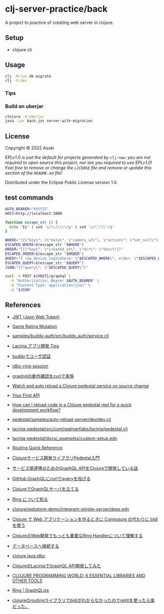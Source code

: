 # clj-server-practice/back

A project to practice of creating web server in clojure.

## Setup

- clojure cli

## Usage

```sh
clj -M:run db migrate
clj -X:dev
```

### Tips


### Build an uberjar

```sh
clojure -X:uberjar
java -jar back.jar server-with-migration
```

## License

Copyright © 2022 Asuki

_EPLv1.0 is just the default for projects generated by `clj-new`: you are not_
_required to open source this project, nor are you required to use EPLv1.0!_
_Feel free to remove or change the `LICENSE` file and remove or update this_
_section of the `README.md` file!_

Distributed under the Eclipse Public License version 1.0.

## test commands

```sh
AUTH_BEARER="XXYYZZ"
HOST=http://localhost:3000

function escape_str () {
  echo "$1" | sed 's/\\/\\\\/g' | sed 's/\"/\\"/g'
}

WHERE="[{\"key\": [\"data\", \"camera_id\"], \"action\": \"not_null\"}]"
ESCAPED_WHERE=$(escape_str "$WHERE")
ORDER="[{\"key\": \"created_at\", \"dir\": \"desc\"}]"
ESCAPED_ORDER=$(escape_str "$ORDER")
QUERY="{ raw_device_logs(where: \"$ESCAPED_WHERE\", order: \"$ESCAPED_ORDER\") { total list { id created_at data } } } }"
ESCAPED_QUERY=$(escape_str "$QUERY")
JSON="{\"query\": \"$ESCAPED_QUERY\"}"

curl -X POST ${HOST}/graphql \
  -H "Authorization: Bearer $AUTH_BEARER" \
  -H "Content-Type: application/json" \
  -d "$JSON"
```

## References

- [JWT (Json Web Token)](https://funcool.github.io/buddy-sign/latest/01-jwt.html)
- [Game Rating Mutation](https://lacinia.readthedocs.io/en/latest/tutorial/rating-mutation.html)
- [samples/buddy-auth/src/buddy_auth/service.clj](https://github.com/pedestal/pedestal/blob/master/samples/buddy-auth/src/buddy_auth/service.clj)
- [Lacinia アプリ開発 Tips](https://qiita.com/223kazuki/items/50e5f62f19fed751ba40)
- [buddyでユーザ認証](https://qiita.com/totakke/items/30c0582ad9cdd6a34cba)
- [jdbc-ring-session](https://github.com/luminus-framework/jdbc-ring-session)
- [graphqlの動作確認をcurlで実施](https://asukiaaa.blogspot.com/2024/02/test-graphql-with-using-curl.html)
- [Watch and auto reload a Clojure pedestal service on source change ](https://dev.to/praburajan/watch-and-auto-reload-a-clojure-pedestal-service-on-save-4ehl)
- [Your First API](http://pedestal.io/guides/your-first-api)
- [How can I reload code in a Clojure pedestal repl for a quick development workflow?](https://stackoverflow.com/questions/36390571/how-can-i-reload-code-in-a-clojure-pedestal-repl-for-a-quick-development-workflo)
- [pedestal/samples/auto-reload-server/dev/dev.clj](https://github.com/pedestal/samples/blob/master/auto-reload-server/dev/dev.clj#L38)
- [lacinia-pedestal/src/com/walmartlabs/lacinia/pedestal.clj](https://github.com/walmartlabs/lacinia-pedestal/blob/88468c0c1ba0bc7a84fcafb20ce6150e48545e18/src/com/walmartlabs/lacinia/pedestal.clj)
- [lacinia-pedestal/docs/_examples/custom-setup.edn](https://github.com/walmartlabs/lacinia-pedestal/blob/e70f853ff96ac2c8f315bc5a6d429213df0c5d04/docs/_examples/custom-setup.edn)
- [Routing Quick Reference](http://pedestal.io/reference/routing-quick-reference)
- [Clojureサービス開発ライブラリPedestal入門](https://qiita.com/lagenorhynque/items/fbd66ebaa0352ec4253d)
- [サービス間連携のためのGraphQL APIをClojureで開発している話](https://tech-magazine.opt.ne.jp/entry/2021/01/13/124551)
- [GitHub GraphQLにcurlでqueryを投げる](https://qiita.com/ikemura23/items/4b0dd5a82abc9364638e)
- [ClojureでGraphQLサーバを立てる](https://qiita.com/223kazuki/items/ba4ba84e2da1daea3b52)
- [Ring について知る](https://ayato-p.github.io/clojure-beginner/intro_web_development/part2_what_is_ring.html)
- [clojure/webstore-demo/integrant-simple-server/deps.edn](https://github.com/karimarttila/clojure/blob/master/webstore-demo/integrant-simple-server/deps.edn)
- [Clojure で Web アプリケーションを作るときに Compojure の代わりに bidi を使う](https://qiita.com/ayato_p/items/8ed4688a4540491e87e0)
- [ClojureのWeb開発でもっとも重要なRing Handlerについて理解する](https://tech.toyokumo.co.jp/entry/2019/07/03/122656)
- [データベースへ接続する](https://ayato-p.github.io/clojure-beginner/intro_web_development/part5_connect_to_database.html)
- [clojure.java.jdbc](http://clojure.github.io/java.jdbc/#clojure.java.jdbc/get-connection)

- [ClojureのLaciniaでGraphQL API開発してみた](https://qiita.com/lagenorhynque/items/eebb9a36859789520dbf)
- [CLOJURE PROGRAMMING WORLD: 6 ESSENTIAL LIBRARIES AND OTHER TOOLS](https://freshcodeit.com/freshcode-post/clojure-programming-world-frameworks-and-other-tools)

- [Ring | GraphQLize](https://www.graphqlize.org/docs/getting_started/clojure/ring)
- [clojureのroutingライブラリでbidiがわからなかったのでreititを使ったら楽だった。](https://amagasa30.hatenablog.com/entry/2020/12/11/003035)
